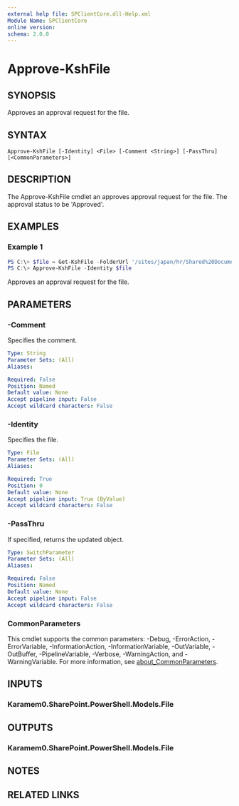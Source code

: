 ```yaml
---
external help file: SPClientCore.dll-Help.xml
Module Name: SPClientCore
online version:
schema: 2.0.0
---
```


# Approve-KshFile

## SYNOPSIS
Approves an approval request for the file.

## SYNTAX

```
Approve-KshFile [-Identity] <File> [-Comment <String>] [-PassThru] [<CommonParameters>]
```

## DESCRIPTION
The Approve-KshFile cmdlet an approves approval request for the file. The approval status to be 'Approved'.

## EXAMPLES

### Example 1
```powershell
PS C:\> $file = Get-KshFile -FolderUrl '/sites/japan/hr/Shared%20Documents/README.txt'
PS C:\> Approve-KshFile -Identity $file
```

Approves an approval request for the file.

## PARAMETERS

### -Comment
Specifies the comment.

```yaml
Type: String
Parameter Sets: (All)
Aliases:

Required: False
Position: Named
Default value: None
Accept pipeline input: False
Accept wildcard characters: False
```

### -Identity
Specifies the file.

```yaml
Type: File
Parameter Sets: (All)
Aliases:

Required: True
Position: 0
Default value: None
Accept pipeline input: True (ByValue)
Accept wildcard characters: False
```

### -PassThru
If specified, returns the updated object.

```yaml
Type: SwitchParameter
Parameter Sets: (All)
Aliases:

Required: False
Position: Named
Default value: None
Accept pipeline input: False
Accept wildcard characters: False
```

### CommonParameters
This cmdlet supports the common parameters: -Debug, -ErrorAction, -ErrorVariable, -InformationAction, -InformationVariable, -OutVariable, -OutBuffer, -PipelineVariable, -Verbose, -WarningAction, and -WarningVariable. For more information, see [about_CommonParameters](http://go.microsoft.com/fwlink/?LinkID=113216).

## INPUTS

### Karamem0.SharePoint.PowerShell.Models.File

## OUTPUTS

### Karamem0.SharePoint.PowerShell.Models.File

## NOTES

## RELATED LINKS
